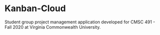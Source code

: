 # Kanban-Cloud
Student group project management application developed for CMSC 491 - Fall 2020 at Virginia Commonwealth University.
